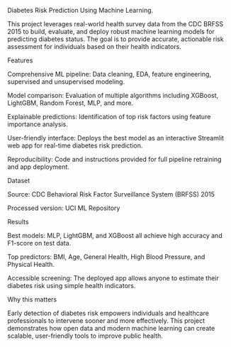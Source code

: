 Diabetes Risk Prediction Using Machine Learning.

This project leverages real-world health survey data from the CDC BRFSS 2015 to build, evaluate, and deploy robust machine learning models for predicting diabetes status. The goal is to provide accurate, actionable risk assessment for individuals based on their health indicators.

Features

Comprehensive ML pipeline: Data cleaning, EDA, feature engineering, supervised and unsupervised modeling.

Model comparison: Evaluation of multiple algorithms including XGBoost, LightGBM, Random Forest, MLP, and more.

Explainable predictions: Identification of top risk factors using feature importance analysis.

User-friendly interface: Deploys the best model as an interactive Streamlit web app for real-time diabetes risk prediction.

Reproducibility: Code and instructions provided for full pipeline retraining and app deployment.

Dataset

Source: CDC Behavioral Risk Factor Surveillance System (BRFSS) 2015

Processed version: UCI ML Repository

Results

Best models: MLP, LightGBM, and XGBoost all achieve high accuracy and F1-score on test data.

Top predictors: BMI, Age, General Health, High Blood Pressure, and Physical Health.

Accessible screening: The deployed app allows anyone to estimate their diabetes risk using simple health indicators.

Why this matters

Early detection of diabetes risk empowers individuals and healthcare professionals to intervene sooner and more effectively. This project demonstrates how open data and modern machine learning can create scalable, user-friendly tools to improve public health.

